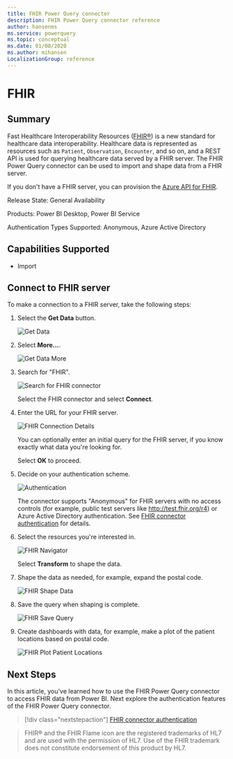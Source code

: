 ```yaml
---
title: FHIR Power Query connector
description: FHIR Power Query connector reference
author: hansenms
ms.service: powerquery
ms.topic: conceptual
ms.date: 01/08/2020
ms.author: mihansen
LocalizationGroup: reference
---
```


# FHIR

## Summary

Fast Healthcare Interoperability Resources ([FHIR&reg;](https://hl7.org/fhir)) is a new standard for healthcare data interoperability. Healthcare data is represented as resources such as `Patient`, `Observation`, `Encounter`, and so on, and a REST API is used for querying healthcare data served by a FHIR server. The FHIR Power Query connector can be used to import and shape data from a FHIR server.

If you don't have a FHIR server, you can provision the [Azure API for FHIR](https://docs.microsoft.com/azure/healthcare-apis/).

Release State: General Availability

Products: Power BI Desktop, Power BI Service

Authentication Types Supported: Anonymous, Azure Active Directory

## Capabilities Supported

* Import

## Connect to FHIR server

To make a connection to a FHIR server, take the following steps:

1. Select the **Get Data** button.

    ![Get Data](FHIR-GetData.png)

1. Select **More...**.

    ![Get Data More](FHIR-GetData-More.png)

1. Search for "FHIR".

    ![Search for FHIR connector](FHIR-Search-Connector.png)

    Select the FHIR connector and select **Connect**.

1. Enter the URL for your FHIR server.

    ![FHIR Connection Details](FHIR-Connection-Details.png)

    You can optionally enter an initial query for the FHIR server, if you know exactly what data you're looking for.

    Select **OK** to proceed.

1. Decide on your authentication scheme.

    ![Authentication](FHIR-Sign-In.png)

    The connector supports "Anonymous" for FHIR servers with no access controls (for example, public test servers like http://test.fhir.org/r4) or Azure Active Directory authentication. See [FHIR connector authentication](FHIR-Authentication.md) for details.

1. Select the resources you're interested in.

    ![FHIR Navigator](FHIR-Navigator.png)

    Select **Transform** to shape the data.

1. Shape the data as needed, for example, expand the postal code.

    ![FHIR Shape Data](FHIR-ShapeData.png)

1. Save the query when shaping is complete.

    ![FHIR Save Query](FHIR-SaveQuery.png)

1. Create dashboards with data, for example, make a plot of the patient locations based on postal code.

    ![FHIR Plot Patient Locations](FHIR-PlotPatientlocations.png)

## Next Steps

In this article, you've learned how to use the FHIR Power Query connector to access FHIR data from Power BI. Next explore the authentication features of the FHIR Power Query connector.

>[!div class="nextstepaction"]
>[FHIR connector authentication](FHIR-Authentication.md)

> FHIR&reg; and the FHIR Flame icon are the registered trademarks of HL7 and are used with the permission of HL7. Use of the FHIR trademark does not constitute endorsement of this product by HL7.
